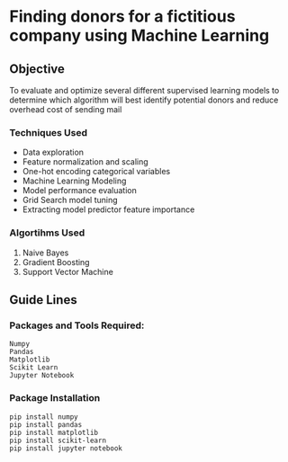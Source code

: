 # Finding donors for a fictitious company using Machine Learning

## Objective

To evaluate and optimize several different supervised learning models to determine which algorithm will best identify potential donors and reduce overhead cost of sending mail

### Techniques Used

- Data exploration
- Feature normalization and scaling
- One-hot encoding categorical variables
- Machine Learning Modeling
- Model performance evaluation
- Grid Search model tuning
- Extracting model predictor feature importance

### Algortihms Used

1. Naive Bayes
2. Gradient Boosting
3. Support Vector Machine

## Guide Lines
### Packages and Tools Required:
```
Numpy
Pandas
Matplotlib
Scikit Learn
Jupyter Notebook
```
### Package Installation
```
pip install numpy
pip install pandas
pip install matplotlib
pip install scikit-learn
pip install jupyter notebook
```
